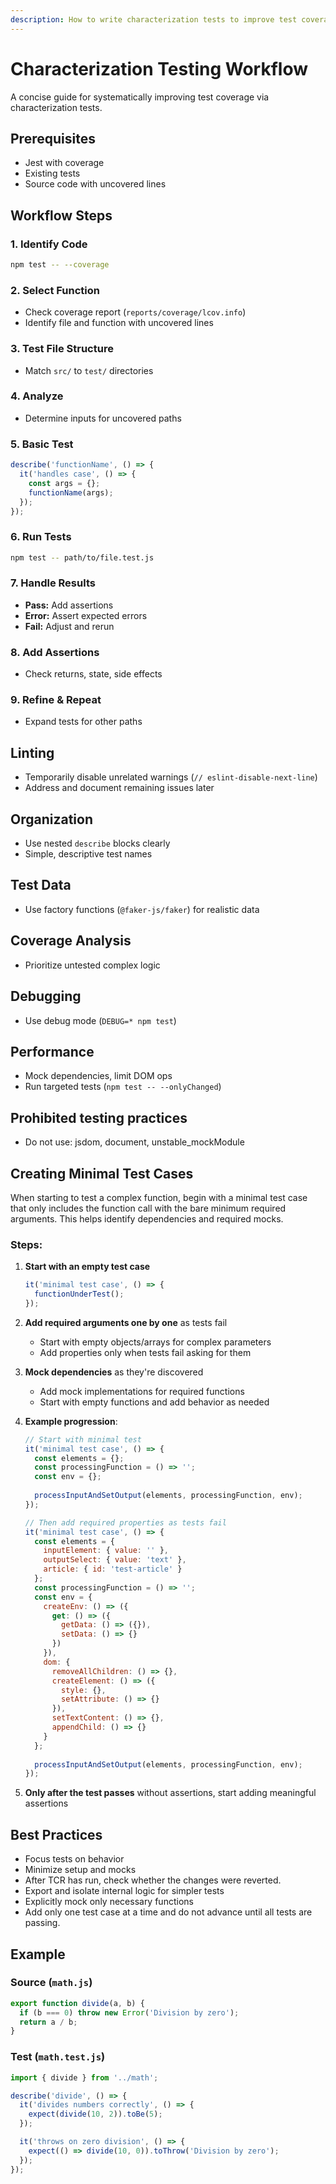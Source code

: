 ```yaml
---
description: How to write characterization tests to improve test coverage
---
```


# Characterization Testing Workflow

A concise guide for systematically improving test coverage via characterization tests.

## Prerequisites

* Jest with coverage
* Existing tests
* Source code with uncovered lines

## Workflow Steps

### 1. Identify Code

```bash
npm test -- --coverage
```

### 2. Select Function

* Check coverage report (`reports/coverage/lcov.info`)
* Identify file and function with uncovered lines

### 3. Test File Structure

* Match `src/` to `test/` directories

### 4. Analyze

* Determine inputs for uncovered paths

### 5. Basic Test

```javascript
describe('functionName', () => {
  it('handles case', () => {
    const args = {};
    functionName(args);
  });
});
```

### 6. Run Tests

```bash
npm test -- path/to/file.test.js
```

### 7. Handle Results

* **Pass:** Add assertions
* **Error:** Assert expected errors
* **Fail:** Adjust and rerun

### 8. Add Assertions

* Check returns, state, side effects

### 9. Refine & Repeat

* Expand tests for other paths

## Linting

* Temporarily disable unrelated warnings (`// eslint-disable-next-line`)
* Address and document remaining issues later

## Organization

* Use nested `describe` blocks clearly
* Simple, descriptive test names

## Test Data

* Use factory functions (`@faker-js/faker`) for realistic data

## Coverage Analysis

* Prioritize untested complex logic

## Debugging

* Use debug mode (`DEBUG=* npm test`)

## Performance

* Mock dependencies, limit DOM ops
* Run targeted tests (`npm test -- --onlyChanged`)

## Prohibited testing practices

* Do not use: jsdom, document, unstable_mockModule

## Creating Minimal Test Cases

When starting to test a complex function, begin with a minimal test case that only includes the function call with the bare minimum required arguments. This helps identify dependencies and required mocks.

### Steps:

1. **Start with an empty test case**
   ```javascript
   it('minimal test case', () => {
     functionUnderTest();
   });
   ```

2. **Add required arguments one by one** as tests fail
   - Start with empty objects/arrays for complex parameters
   - Add properties only when tests fail asking for them

3. **Mock dependencies** as they're discovered
   - Add mock implementations for required functions
   - Start with empty functions and add behavior as needed

4. **Example progression**:
   ```javascript
   // Start with minimal test
   it('minimal test case', () => {
     const elements = {};
     const processingFunction = () => '';
     const env = {};
     
     processInputAndSetOutput(elements, processingFunction, env);
   });
   
   // Then add required properties as tests fail
   it('minimal test case', () => {
     const elements = {
       inputElement: { value: '' },
       outputSelect: { value: 'text' },
       article: { id: 'test-article' }
     };
     const processingFunction = () => '';
     const env = {
       createEnv: () => ({
         get: () => ({
           getData: () => ({}),
           setData: () => {}
         })
       }),
       dom: {
         removeAllChildren: () => {},
         createElement: () => ({
           style: {},
           setAttribute: () => {}
         }),
         setTextContent: () => {},
         appendChild: () => {}
       }
     };
     
     processInputAndSetOutput(elements, processingFunction, env);
   });
   ```

5. **Only after the test passes** without assertions, start adding meaningful assertions

## Best Practices

* Focus tests on behavior
* Minimize setup and mocks
* After TCR has run, check whether the changes were reverted.
* Export and isolate internal logic for simpler tests
* Explicitly mock only necessary functions
* Add only one test case at a time and do not advance until all tests are passing.

## Example

### Source (`math.js`)

```javascript
export function divide(a, b) {
  if (b === 0) throw new Error('Division by zero');
  return a / b;
}
```

### Test (`math.test.js`)

```javascript
import { divide } from '../math';

describe('divide', () => {
  it('divides numbers correctly', () => {
    expect(divide(10, 2)).toBe(5);
  });

  it('throws on zero division', () => {
    expect(() => divide(10, 0)).toThrow('Division by zero');
  });
});
```